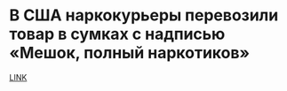# В США наркокурьеры перевозили товар в сумках с надписью «Мешок, полный наркотиков»



[LINK](https://varlamov.ru/3780098.html)